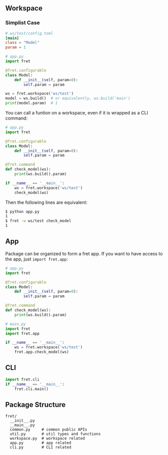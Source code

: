 ## Workspace

### Simplist Case
```toml
# ws/test/config.toml
[main]
class = "Model"
param = 1
```

```py
# app.py
import fret

@fret.configurable
class Model:
    def __init__(self, param=0):
        self.param = param

ws = fret.workspace('ws/test')
model = ws.build()  # or equivalently, ws.build('main')
print(model.param)  # 1
```

You can call a funtion on a workspace, even if it is wrapped as a CLI command:

```py
# app.py
import fret

@fret.configurable
class Model:
    def __init__(self, param=0):
        self.param = param

@fret.command
def check_model(ws):
    print(ws.build().param)

if __name__ == '__main__':
    ws = fret.workspace('ws/test')
    check_model(ws)
```

Then the following lines are equivalent:

```sh
$ python app.py
1
$ fret -w ws/test check_model
1
```

## App

Package can be organized to form a fret app. If you want to have access to the app, just `import fret.app`:

```py
# app.py
import fret

@fret.configurable
class Model:
    def __init__(self, param=0):
        self.param = param

@fret.command
def check_model(ws):
    print(ws.build().param)
```

```py
# main.py
import fret
import fret.app

if __name__ == '__main__':
    ws = fret.workspace('ws/test')
    fret.app.check_model(ws)
```

## CLI
```py
import fret.cli
if __name__ == '__main__':
    fret.cli.main()
```

## Package Structure
```
fret/
  __init__.py
  __main__.py
  common.py     # common public APIs
  util.py       # util types and functions
  workspace.py  # workspace related
  app.py        # app related
  cli.py        # CLI related
```
